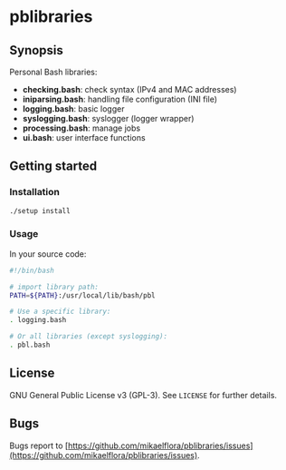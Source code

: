 # pblibraries

## Synopsis

Personal Bash libraries:  

  - **checking.bash**: check syntax (IPv4 and MAC addresses)
  - **iniparsing.bash**: handling file configuration (INI file)
  - **logging.bash**: basic logger
  - **syslogging.bash**: syslogger (logger wrapper)
  - **processing.bash**: manage jobs
  - **ui.bash**: user interface functions

## Getting started

### Installation

```bash
./setup install
```

### Usage

In your source code:  

```bash
#!/bin/bash

# import library path:
PATH=${PATH}:/usr/local/lib/bash/pbl

# Use a specific library:
. logging.bash

# Or all libraries (except syslogging):
. pbl.bash
```

## License

GNU General Public License v3 (GPL-3). See `LICENSE` for further details.

## Bugs

Bugs report to [https://github.com/mikaelflora/pblibraries/issues](https://github.com/mikaelflora/pblibraries/issues).  

